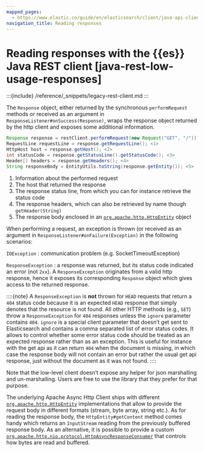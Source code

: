 ```yaml
---
mapped_pages:
  - https://www.elastic.co/guide/en/elasticsearch/client/java-api-client/current/java-rest-low-usage-responses.html
navigation_title: Reading responses
---
```


# Reading responses with the {{es}} Java REST client [java-rest-low-usage-responses]

:::{include} /reference/_snippets/legacy-rest-client.md
:::

The `Response` object, either returned by the synchronous `performRequest` methods or received as an argument in `ResponseListener#onSuccess(Response)`, wraps the response object returned by the http client and exposes some additional information.

```java
Response response = restClient.performRequest(new Request("GET", "/"));
RequestLine requestLine = response.getRequestLine(); <1>
HttpHost host = response.getHost(); <2>
int statusCode = response.getStatusLine().getStatusCode(); <3>
Header[] headers = response.getHeaders(); <4>
String responseBody = EntityUtils.toString(response.getEntity()); <5>
```

1. Information about the performed request
2. The host that returned the response
3. The response status line, from which you can for instance retrieve the status code
4. The response headers, which can also be retrieved by name though `getHeader(String)`
5. The response body enclosed in an [`org.apache.http.HttpEntity`](https://hc.apache.org/httpcomponents-core-4.4.x/current/httpcore/apidocs/org/apache/http/HttpEntity.html) object


When performing a request, an exception is thrown (or received as an argument in `ResponseListener#onFailure(Exception)` in the following scenarios:

`IOException`
:   communication problem (e.g. SocketTimeoutException)

`ResponseException`
:   a response was returned, but its status code indicated an error (not `2xx`). A `ResponseException` originates from a valid http response, hence it exposes its corresponding `Response` object which gives access to the returned response.

::::{note}
A `ResponseException` is **not** thrown for `HEAD` requests that return a `404` status code because it is an expected `HEAD` response that simply denotes that the resource is not found. All other HTTP methods (e.g., `GET`) throw a `ResponseException` for `404` responses unless the `ignore` parameter contains `404`. `ignore` is a special client parameter that doesn’t get sent to Elasticsearch and contains a comma separated list of error status codes. It allows to control whether some error status code should be treated as an expected response rather than as an exception. This is useful for instance with the get api as it can return `404` when the document is missing, in which case the response body will not contain an error but rather the usual get api response, just without the document as it was not found.
::::


Note that the low-level client doesn’t expose any helper for json marshalling and un-marshalling. Users are free to use the library that they prefer for that purpose.

The underlying Apache Async Http Client ships with different [`org.apache.http.HttpEntity`](https://hc.apache.org/httpcomponents-core-4.4.x/current/httpcore/apidocs/org/apache/http/HttpEntity.html) implementations that allow to provide the request body in different formats (stream, byte array, string etc.). As for reading the response body, the `HttpEntity#getContent` method comes handy which returns an `InputStream` reading from the previously buffered response body. As an alternative, it is possible to provide a custom [`org.apache.http.nio.protocol.HttpAsyncResponseConsumer`](https://hc.apache.org/httpcomponents-core-4.4.x/current/httpcore-nio/apidocs/org/apache/http/nio/protocol/HttpAsyncResponseConsumer.html) that controls how bytes are read and buffered.
